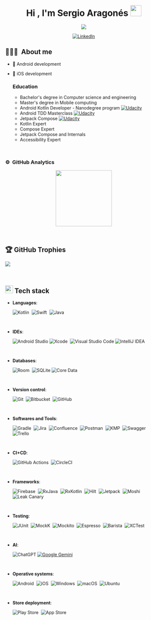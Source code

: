 <h1 align="center">Hi , I'm Sergio Aragonés <img src="https://media.giphy.com/media/hvRJCLFzcasrR4ia7z/giphy.gif" width="35"></h1>
<p align="center">
  <a href="https://github.com/DenverCoder1/readme-typing-svg"><img src="https://readme-typing-svg.herokuapp.com?font=Time+New+Roman&color=%ff40c9fe&size=25&center=true&vCenter=true&width=600&height=100&lines=Mobile+developer;Always+learning+new+things"></a>
</p>
<p align="center">
  <a href="https://www.linkedin.com/in/sergio-aragones-tercero"><img src="https://img.shields.io/badge/Sergio%20Aragonés-0077B5.svg?style=for-the-badge&logo=linkedin&logoColor=white" alt="LinkedIn" /></a>
</p>

## 👱🏼‍♂️ &nbsp;About me

- 🤖 Android development
- 🍎 iOS development

  ### Education
    - Bachelor's degree in Computer science and engineering
    - Master's degree in Mobile computing
    - Android Kotlin Developer - Nanodegree program [<img src="https://img.shields.io/badge/Udacity-grey?style=for-the-badge&logo=udacity&logoColor=15B8E6" alt="Udacity" />](https://confirm.udacity.com/EK9ADWSN)
    - Android TDD Masterclass [<img src="https://img.shields.io/badge/Udemy-A435F0?style=for-the-badge&logo=Udemy&logoColor=white" alt="Udacity" />](https://www.udemy.com/certificate/UC-7f0984ee-696b-475e-a7e0-4be1894e00db/)
    - Jetpack Compose [<img src="https://img.shields.io/badge/Udemy-A435F0?style=for-the-badge&logo=Udemy&logoColor=white" alt="Udacity" />](https://www.udemy.com/certificate/UC-ccee6866-7816-4bc0-8841-5ef51b469b0e/?utm_campaign=email&utm_medium=email&utm_source=sendgrid.com)
    - Kotlin Expert
    - Compose Expert
    - Jetpack Compose and Internals
    - Accessibility Expert
 
<br>

### ⚙️ &nbsp;GitHub Analytics

<p align="center">
<a href="https://github.com/sergioat7">
  <img height="180em" src="https://github-readme-stats-eight-theta.vercel.app/api/top-langs/?username=sergioat7&layout=compact&langs_count=8&theme=algolia"/>
<!--   <img height="180em" src="https://github-readme-stats-eight-theta.vercel.app/api?username=sergioat7&show_icons=true&theme=algolia&include_all_commits=true&count_private=true"/> -->
</a>
</p>

<br>

## 🏆 GitHub Trophies
![](https://github-profile-trophy.vercel.app/?username=sergioat7&theme=onedark&no-frame=true&no-bg=false&margin-w=4)

<br>

## <img src="https://media2.giphy.com/media/QssGEmpkyEOhBCb7e1/giphy.gif?cid=ecf05e47a0n3gi1bfqntqmob8g9aid1oyj2wr3ds3mg700bl&rid=giphy.gif" width ="25"><b> Tech stack</b>

<p align="center">

- **Languages**:

  ![Kotlin](https://img.shields.io/badge/kotlin-%237F52FF.svg?style=for-the-badge&logo=kotlin&logoColor=white)&nbsp;
  ![Swift](https://img.shields.io/badge/swift-F54A2A?style=for-the-badge&logo=swift&logoColor=white)&nbsp;
  ![Java](https://img.shields.io/badge/java-%23ED8B00.svg?style=for-the-badge&logo=openjdk&logoColor=white)&nbsp;

<br>   
    
- **IDEs**:

  ![Android Studio](https://img.shields.io/badge/android%20studio-346ac1?style=for-the-badge&logo=android%20studio&logoColor=white)
  ![Xcode](https://img.shields.io/badge/Xcode-007ACC?style=for-the-badge&logo=Xcode&logoColor=white)&nbsp;
  ![Visual Studio Code](https://img.shields.io/badge/Visual%20Studio%20Code-0078d7.svg?style=for-the-badge&logo=visual-studio-code&logoColor=white)
  ![IntelliJ IDEA](https://img.shields.io/badge/IntelliJIDEA-000000.svg?style=for-the-badge&logo=intellij-idea&logoColor=white)
    
<br>  
    
- **Databases**:

  ![Room](https://img.shields.io/badge/room-43a543?style=for-the-badge&logo=android&logoColor=white)&nbsp;
  ![SQLite](https://img.shields.io/badge/sqlite-%2307405e.svg?style=for-the-badge&logo=sqlite&logoColor=white)
  ![Core Data](https://img.shields.io/badge/core%20data-757575?style=for-the-badge&logo=apple&logoColor=white)
    
<br> 
    
- **Version control**:

  ![Git](https://img.shields.io/badge/git-%23F05033.svg?style=for-the-badge&logo=git&logoColor=white)&nbsp;
  ![Bitbucket](https://img.shields.io/badge/bitbucket-%230047B3.svg?style=for-the-badge&logo=bitbucket&logoColor=white)&nbsp;
  ![GitHub](https://img.shields.io/badge/github-%23121011.svg?style=for-the-badge&logo=github&logoColor=white)
    
<br>

- **Softwares and Tools**:

  ![Gradle](https://img.shields.io/badge/Gradle-02303A.svg?style=for-the-badge&logo=Gradle&logoColor=white)&nbsp;
  ![Jira](https://img.shields.io/badge/jira-%230A0FFF.svg?style=for-the-badge&logo=jira&logoColor=white)&nbsp;
  ![Confluence](https://img.shields.io/badge/confluence-%23172BF4.svg?style=for-the-badge&logo=confluence&logoColor=white)&nbsp;
  ![Postman](https://img.shields.io/badge/Postman-FF6C37?style=for-the-badge&logo=postman&logoColor=white)&nbsp;
  ![KMP](https://img.shields.io/badge/KMP-%237F52FF.svg?style=for-the-badge&logo=kotlin&logoColor=white)&nbsp;
  ![Swagger](https://img.shields.io/badge/-Swagger-%23Clojure?style=for-the-badge&logo=swagger&logoColor=white)
  ![Trello](https://img.shields.io/badge/Trello-%23026AA7.svg?style=for-the-badge&logo=Trello&logoColor=white)

<br>

- **CI+CD**:

  ![GitHub Actions](https://img.shields.io/badge/github%20actions-%232671E5.svg?style=for-the-badge&logo=githubactions&logoColor=white)&nbsp;
  ![CircleCI](https://img.shields.io/badge/circle%20ci-%23161616.svg?style=for-the-badge&logo=circleci&logoColor=white)

<br>

- **Frameworks**:

  ![Firebase](https://img.shields.io/badge/firebase-fec527?style=for-the-badge&logo=firebase&logoColor=black)&nbsp;
  ![RxJava](https://img.shields.io/badge/rxjava-B7178C?style=for-the-badge&logo=reactivex&logoColor=white)&nbsp;
  ![RxKotlin](https://img.shields.io/badge/rxkotlin-B7178C?style=for-the-badge&logo=reactivex&logoColor=white)&nbsp;
  ![Hilt](https://img.shields.io/badge/hilt-43a543?style=for-the-badge&logo=android&logoColor=white)&nbsp;
  ![Jetpack](https://img.shields.io/badge/jetpack-18191b?style=for-the-badge&logo=android)&nbsp;
  ![Moshi](https://img.shields.io/badge/moshi-f1f1f1?style=for-the-badge)&nbsp;
  ![Leak Canary](https://img.shields.io/badge/leak%20canary-fc5734?style=for-the-badge)

<br>

- **Testing**:

  ![JUnit](https://img.shields.io/badge/junit-ED8B00?style=for-the-badge&logo=openjdk&logoColor=ffffff)&nbsp;
  ![MockK](https://img.shields.io/badge/mockk-f77645?style=for-the-badge)&nbsp;
  ![Mockito](https://img.shields.io/badge/mockito-b4ccb8?style=for-the-badge)&nbsp;
  ![Espresso](https://img.shields.io/badge/espresso-43a543?style=for-the-badge&logo=android&logoColor=ffffff)&nbsp;
  ![Barista](https://img.shields.io/badge/barista-f1f1f1?style=for-the-badge)&nbsp;
  ![XCTest](https://img.shields.io/badge/xctest-757575?style=for-the-badge&logo=apple&logoColor=ffffff)

<br>

- **AI**:

  ![ChatGPT](https://img.shields.io/badge/chatGPT-74aa9c?style=for-the-badge&logo=openai&logoColor=white)
  [![Google Gemini](https://img.shields.io/badge/Google%20Gemini-886FBF?logo=googlegemini&logoColor=fff)](#)

<br>

- **Operative systems**:

  ![Android](https://img.shields.io/badge/Android-3DDC84?style=for-the-badge&logo=android&logoColor=white)&nbsp;
  ![iOS](https://img.shields.io/badge/iOS-000000?style=for-the-badge&logo=ios&logoColor=white)&nbsp;
  ![Windows](https://img.shields.io/badge/Windows-0078D6?style=for-the-badge&logo=windows&logoColor=white)&nbsp;
  ![macOS](https://img.shields.io/badge/mac%20os-000000?style=for-the-badge&logo=macos&logoColor=F0F0F0)&nbsp;
  ![Ubuntu](https://img.shields.io/badge/Ubuntu-E95420?style=for-the-badge&logo=ubuntu&logoColor=white)

<br>

- **Store deployment**:

  ![Play Store](https://img.shields.io/badge/Google_Play-414141?style=for-the-badge&logo=google-play&logoColor=white)&nbsp;
  ![App Store](https://img.shields.io/badge/App_Store-0D96F6?style=for-the-badge&logo=app-store&logoColor=white)

</p>

<br>
<br>
